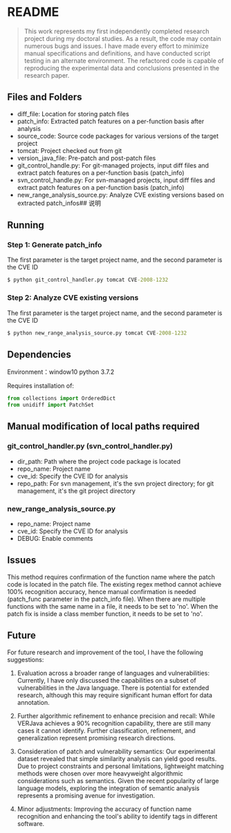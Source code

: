 # README

> This work represents my first independently completed research project during my doctoral studies.
> As a result, the code may contain numerous bugs and issues.
> I have made every effort to minimize manual specifications and definitions, and have conducted script testing in an alternate environment.
> The refactored code is capable of reproducing the experimental data and conclusions presented in the research paper.



## Files and Folders
- diff_file: Location for storing patch files
- patch_info: Extracted patch features on a per-function basis after analysis
- source_code: Source code packages for various versions of the target project
- tomcat: Project checked out from git
- version_java_file: Pre-patch and post-patch files
- git_control_handle.py: For git-managed projects, input diff files and extract patch features on a per-function basis (patch_info)
- svn_control_handle.py: For svn-managed projects, input diff files and extract patch features on a per-function basis (patch_info)
- new_range_analysis_source.py: Analyze CVE existing versions based on extracted patch_infos## 说明



## Running

### Step 1: Generate patch_info
The first parameter is the target project name, and the second parameter is the CVE ID

```cmd
$ python git_control_handler.py tomcat CVE-2008-1232
```

### Step 2: Analyze CVE existing versions
The first parameter is the target project name, and the second parameter is the CVE ID

```cmd
$ python new_range_analysis_source.py tomcat CVE-2008-1232
```



## Dependencies

Environment：window10 python 3.7.2

Requires installation of:

```python
from collections import OrderedDict
from unidiff import PatchSet
```

## Manual modification of local paths required

### git_control_handler.py (svn_control_handler.py)
- dir_path: Path where the project code package is located
- repo_name: Project name
- cve_id: Specify the CVE ID for analysis
- repo_path: For svn management, it's the svn project directory; for git management, it's the git project directory

### new_range_analysis_source.py
- repo_name: Project name
- cve_id: Specify the CVE ID for analysis
- DEBUG: Enable comments



## Issues
This method requires confirmation of the function name where the patch code is located in the patch file. 
The existing regex method cannot achieve 100% recognition accuracy, hence manual confirmation is needed (patch_func parameter in the patch_info file). 
When there are multiple functions with the same name in a file, it needs to be set to 'no'. 
When the patch fix is inside a class member function, it needs to be set to 'no'.



## Future
For future research and improvement of the tool, I have the following suggestions:

1. Evaluation across a broader range of languages and vulnerabilities: Currently, I have only discussed the capabilities on a subset of vulnerabilities in the Java language. There is potential for extended research, although this may require significant human effort for data annotation.

2. Further algorithmic refinement to enhance precision and recall: While VERJava achieves a 90% recognition capability, there are still many cases it cannot identify. Further classification, refinement, and generalization represent promising research directions.

3. Consideration of patch and vulnerability semantics: Our experimental dataset revealed that simple similarity analysis can yield good results. Due to project constraints and personal limitations, lightweight matching methods were chosen over more heavyweight algorithmic considerations such as semantics. Given the recent popularity of large language models, exploring the integration of semantic analysis represents a promising avenue for investigation.

4. Minor adjustments: Improving the accuracy of function name recognition and enhancing the tool's ability to identify tags in different software.
